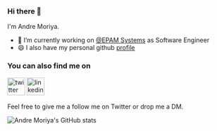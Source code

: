 ### Hi there 👋

I'm Andre Moriya.

- 🔭 I’m currently working on <a href="http://www.epam.com">@EPAM Systems</a> as Software Engineer
- 😄 I also have my personal github [profile](https://github.com/andremoriya)

### You can also find me on
[<img src='https://cdn.jsdelivr.net/npm/simple-icons@3.0.1/icons/twitter.svg' alt='twitter' height='40'>](https://twitter.com/andremoriya)
[<img src='https://cdn.jsdelivr.net/npm/simple-icons@3.0.1/icons/linkedin.svg' alt='linkedin' height='40'>](https://www.linkedin.com/in/andremoriya/)

Feel free to give me a follow me on Twitter or drop me a DM.

![Andre Moriya's GitHub stats](https://github-readme-stats.vercel.app/api?username=andre-moriya&show_icons=true&theme=transparent)

<!--
**andre-moriya/andre-moriya** is a ✨ _special_ ✨ repository because its `README.md` (this file) appears on your GitHub profile.

Here are some ideas to get you started:

- 🌱 I’m currently learning ...
- 👯 I’m looking to collaborate on ...
- 🤔 I’m looking for help with ...
- 💬 Ask me about ...
- 📫 How to reach me: ...
- 😄 Pronouns: ...
- ⚡ Fun fact: ...
-->
